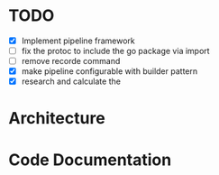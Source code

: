 # TODO
- [x] Implement pipeline framework
- [ ] fix the protoc to include the go package via import
- [ ] remove recorde command
- [x] make pipeline configurable with builder pattern
- [x] research and calculate the 
# Architecture

# Code Documentation
